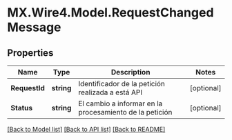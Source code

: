 # MX.Wire4.Model.RequestChangedMessage
## Properties

Name | Type | Description | Notes
------------ | ------------- | ------------- | -------------
**RequestId** | **string** | Identificador de la petición realizada a está API | [optional] 
**Status** | **string** | El cambio a informar en la procesamiento de la petición | [optional] 

[[Back to Model list]](../README.md#documentation-for-models) [[Back to API list]](../README.md#documentation-for-api-endpoints) [[Back to README]](../README.md)

